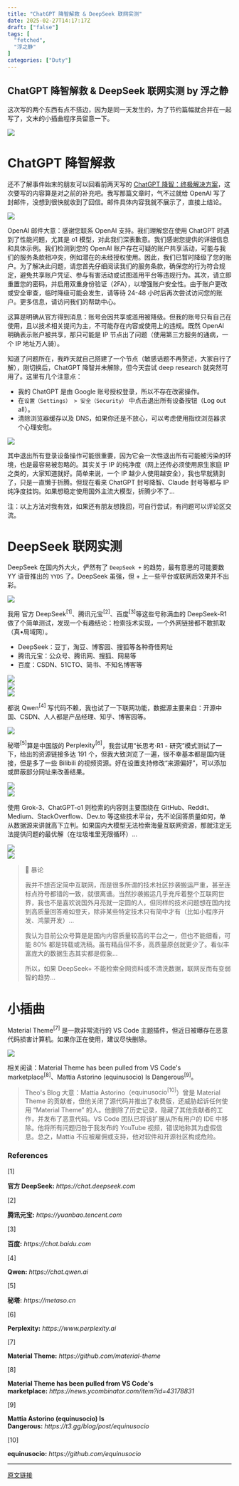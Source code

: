 ```yaml
---
title: "ChatGPT 降智解救 & DeepSeek 联网实测"
date: 2025-02-27T14:17:17Z
draft: ["false"]
tags: [
  "fetched",
  "浮之静"
]
categories: ["Duty"]
---
```

ChatGPT 降智解救 & DeepSeek 联网实测 by 浮之静
------
<div><p><span leaf="">这次写的两个东西有点不搭边，因为是同一天发生的，为了节约篇幅就合并在一起写了，文末的小插曲程序员留意一下。</span></p><section nodeleaf=""><img data-backh="299" data-backw="578" data-imgfileid="100005972" data-ratio="0.5175925925925926" data-s="300,640" data-src="https://mmbiz.qpic.cn/mmbiz_png/90Kxd0FAJJddwtKpTrrnxDZo7WtTJPiaQx95s3s21fVvAibSVhbokHSReV8BRX3o5IwsNx256nG1pKJ5vtLQHhibA/640?wx_fmt=png&amp;from=appmsg" data-type="png" data-w="1080" type="block" src="https://mmbiz.qpic.cn/mmbiz_png/90Kxd0FAJJddwtKpTrrnxDZo7WtTJPiaQx95s3s21fVvAibSVhbokHSReV8BRX3o5IwsNx256nG1pKJ5vtLQHhibA/640?wx_fmt=png&amp;from=appmsg"></section><h1><span><span leaf="">ChatGPT 降智解救</span></span></h1><p><span leaf="">还不了解事件始末的朋友可以回看前两天写的 <a href="https://mp.weixin.qq.com/s?__biz=MzIzNjE2NTI3NQ==&amp;mid=2247489615&amp;idx=1&amp;sn=978c92b47f268974b540b0511959e050&amp;scene=21#wechat_redirect" textvalue="ChatGPT 降智：终极解决方案" data-itemshowtype="0" target="_blank" linktype="text" data-linktype="2"><span textstyle="">ChatGPT 降智：终极解决方案</span></a>，这次要写的内容算是对之前的补充吧。我写那篇文章时，气不过就给 OpenAI 写了封邮件，没想到很快就收到了回信。邮件具体内容我就不展示了，直接上结论。</span></p><section nodeleaf=""><img data-backh="348" data-backw="578" data-imgfileid="100005973" data-ratio="0.6018518518518519" data-s="300,640" data-src="https://mmbiz.qpic.cn/mmbiz_png/90Kxd0FAJJddwtKpTrrnxDZo7WtTJPiaQGj4ygT8icoTuLmujlNdKrZuw6NTJg1jibvbrBfOGI9UDlTNTibicptuBiaA/640?wx_fmt=png&amp;from=appmsg" data-type="png" data-w="1080" type="block" src="https://mmbiz.qpic.cn/mmbiz_png/90Kxd0FAJJddwtKpTrrnxDZo7WtTJPiaQGj4ygT8icoTuLmujlNdKrZuw6NTJg1jibvbrBfOGI9UDlTNTibicptuBiaA/640?wx_fmt=png&amp;from=appmsg"></section><section><p><span leaf="">OpenAI 邮件大意：感谢您联系 OpenAI 支持。我们理解您在使用 ChatGPT 时遇到了性能问题，尤其是 o1 模型，对此我们深表歉意。我们感谢您提供的详细信息和具体示例。我们检测到您的 OpenAI 账户存在可疑的账户共享活动，可能与我们的服务条款相冲突，例如潜在的未经授权使用。因此，我们已暂时降级了您的账户。为了解决此问题，请您首先仔细阅读我们的服务条款，确保您的行为符合规定，避免共享账户凭证、参与有害活动或试图滥用平台等违规行为。其次，请立即重置您的密码，并启用双重身份验证（2FA），以增强账户安全性。由于账户更改或安全审查，临时降级可能会发生，请等待 24-48 小时后再次尝试访问您的账户。更多信息，请访问我们的帮助中心。</span></p></section><p><span leaf="">这算是明确从官方得到消息：账号会因共享或滥用被降级。但我的账号只有自己在使用，且以技术相关提问为主，不可能存在内容或使用上的违规。既然 OpenAI 明确表示账户被共享，那只可能是 IP 节点出了问题（使用第三方服务的通病，一个 IP 地址万人骑）。</span></p><p><span leaf="">知道了问题所在，我昨天就自己搭建了一个节点（敏感话题不再赘述，大家自行了解），刚切换后，ChatGPT 降智并未解除，但今天尝试 deep research 就突然可用了。这里有几个注意点：</span></p><ul><li><section><span leaf="">我的 ChatGPT 是由 Google 账号授权登录，所以不存在改密操作。</span></section></li><li><section><span leaf="">在</span><code><span leaf="">设置（Settings） &gt; 安全（Security）</span></code><span leaf=""> 中点击退出所有设备按钮（Log out all）。</span></section></li><li><section><span leaf="">清除浏览器缓存以及 DNS，如果你还是不放心，可以考虑使用指纹浏览器求个心理安慰。</span></section></li></ul><section nodeleaf=""><img data-backh="382" data-backw="578" data-imgfileid="100005974" data-ratio="0.6620370370370371" data-s="300,640" data-src="https://mmbiz.qpic.cn/mmbiz_png/90Kxd0FAJJddwtKpTrrnxDZo7WtTJPiaQxDpjO5dvcoqUFz2aZofYth9miaBicicLID1nxCc2VyGMrYgLVtE8k4VAA/640?wx_fmt=png&amp;from=appmsg" data-type="png" data-w="1080" type="block" src="https://mmbiz.qpic.cn/mmbiz_png/90Kxd0FAJJddwtKpTrrnxDZo7WtTJPiaQxDpjO5dvcoqUFz2aZofYth9miaBicicLID1nxCc2VyGMrYgLVtE8k4VAA/640?wx_fmt=png&amp;from=appmsg"></section><p><span leaf="">其中退出所有登录设备操作可能很重要，因为它会一次性退出所有可能被污染的环境，也是最容易被忽略的。其实关于 IP 的纯净度（网上还传必须使用原生家庭 IP 之类的，大家知道就好。简单来说，一个 IP 越少人使用越安全），我也早就猜到了，只是一直懒于折腾。但现在看来 ChatGPT 封号降智、Claude 封号等都与 IP 纯净度挂钩。如果想稳定使用国外主流大模型，折腾少不了...</span></p><p><span leaf=""><span textstyle="">注：以上方法对我有效，如果还有朋友想挽回，可自行尝试，有问题可以评论区交流。</span></span></p><h1><span><span leaf="">DeepSeek 联网实测</span></span></h1><p><span leaf="">DeepSeek 在国内外大火，俨然有了 </span><code><span leaf="">DeepSeek +</span></code><span leaf=""> 的趋势，最有意思的可能要数 YY 语音推出的 </span><code><span leaf="">YYDS</span></code><span leaf=""> 了。DeepSeek 虽强，但 + 上一些平台或联网后效果并不出彩。</span></p><section nodeleaf=""><img data-backh="299" data-backw="578" data-imgfileid="100005975" data-ratio="0.5175925925925926" data-s="300,640" data-src="https://mmbiz.qpic.cn/mmbiz_png/90Kxd0FAJJddwtKpTrrnxDZo7WtTJPiaQIlG1WQs8js0ibzU31pNxibuveB71PLibAlNSDIwZhJVMUL3qdC5spiabzg/640?wx_fmt=png&amp;from=appmsg" data-type="png" data-w="1080" type="block" src="https://mmbiz.qpic.cn/mmbiz_png/90Kxd0FAJJddwtKpTrrnxDZo7WtTJPiaQIlG1WQs8js0ibzU31pNxibuveB71PLibAlNSDIwZhJVMUL3qdC5spiabzg/640?wx_fmt=png&amp;from=appmsg"></section><p><span leaf="">我用 </span><span><span leaf="">官方 DeepSeek</span><sup><span leaf="">[1]</span></sup></span><span leaf="">、</span><span><span leaf="">腾讯元宝</span><sup><span leaf="">[2]</span></sup></span><span leaf="">、</span><span><span leaf="">百度</span><sup><span leaf="">[3]</span></sup></span><span leaf="">等这些号称满血的 DeepSeek-R1 做了个简单测试，发现一个有趣结论：检索技术实现，一个外网链接都不敢抓取（真•局域网）。</span></p><ul><li><section><span leaf="">DeepSeek：豆丁，淘豆、博客园、搜狐等各种奇怪网址</span></section></li><li><section><span leaf="">腾讯元宝：公众号、腾讯网、搜狐、网易等</span></section></li><li><section><span leaf="">百度：CSDN、51CTO、简书、不知名博客等</span></section></li></ul><section nodeleaf=""><img data-backh="351" data-backw="578" data-imgfileid="100005976" data-ratio="0.6074074074074074" data-s="300,640" data-src="https://mmbiz.qpic.cn/mmbiz_png/90Kxd0FAJJddwtKpTrrnxDZo7WtTJPiaQS3u8HFhI4NHCFZrCSK6X6u43aeBFrUkjqYSgtyOymNcibWV2vHGqVOw/640?wx_fmt=png&amp;from=appmsg" data-type="png" data-w="1080" type="block" src="https://mmbiz.qpic.cn/mmbiz_png/90Kxd0FAJJddwtKpTrrnxDZo7WtTJPiaQS3u8HFhI4NHCFZrCSK6X6u43aeBFrUkjqYSgtyOymNcibWV2vHGqVOw/640?wx_fmt=png&amp;from=appmsg"></section><section nodeleaf=""><img data-backh="352" data-backw="578" data-imgfileid="100005978" data-ratio="0.6083333333333333" data-s="300,640" data-src="https://mmbiz.qpic.cn/mmbiz_png/90Kxd0FAJJddwtKpTrrnxDZo7WtTJPiaQEuSktl6icXMPjicHgrhupHoBlc6FbgWpZoThDTOvHnaNZ3kua5QthHjQ/640?wx_fmt=png&amp;from=appmsg" data-type="png" data-w="1080" type="block" src="https://mmbiz.qpic.cn/mmbiz_png/90Kxd0FAJJddwtKpTrrnxDZo7WtTJPiaQEuSktl6icXMPjicHgrhupHoBlc6FbgWpZoThDTOvHnaNZ3kua5QthHjQ/640?wx_fmt=png&amp;from=appmsg"></section><section nodeleaf=""><img data-backh="352" data-backw="578" data-imgfileid="100005977" data-ratio="0.6083333333333333" data-s="300,640" data-src="https://mmbiz.qpic.cn/mmbiz_png/90Kxd0FAJJddwtKpTrrnxDZo7WtTJPiaQXZDEYU0P0AhricV9qicia9yNibNiciaic1kdVTic4zgER4pNlCfVYbKUpIHesA/640?wx_fmt=png&amp;from=appmsg" data-type="png" data-w="1080" type="block" src="https://mmbiz.qpic.cn/mmbiz_png/90Kxd0FAJJddwtKpTrrnxDZo7WtTJPiaQXZDEYU0P0AhricV9qicia9yNibNiciaic1kdVTic4zgER4pNlCfVYbKUpIHesA/640?wx_fmt=png&amp;from=appmsg"></section><p><span leaf="">都说 </span><span><span leaf="">Qwen</span><sup><span leaf="">[4]</span></sup></span><span leaf=""> 写代码不赖，我也试了一下联网功能，数据源主要来自：开源中国、CSDN、人人都是产品经理、知乎、博客园等。</span></p><section nodeleaf=""><img data-backh="352" data-backw="578" data-imgfileid="100005979" data-ratio="0.6083333333333333" data-s="300,640" data-src="https://mmbiz.qpic.cn/mmbiz_png/90Kxd0FAJJddwtKpTrrnxDZo7WtTJPiaQ0siawrtecRSmP3hgy5mB5KQvf39GMMaMMCDXWQdLfM7fv6nAibMFHO0w/640?wx_fmt=png&amp;from=appmsg" data-type="png" data-w="1080" type="block" src="https://mmbiz.qpic.cn/mmbiz_png/90Kxd0FAJJddwtKpTrrnxDZo7WtTJPiaQ0siawrtecRSmP3hgy5mB5KQvf39GMMaMMCDXWQdLfM7fv6nAibMFHO0w/640?wx_fmt=png&amp;from=appmsg"></section><p><span><span leaf="">秘塔</span><sup><span leaf="">[5]</span></sup></span><span leaf="">算是中国版的 </span><span><span leaf="">Perplexity</span><sup><span leaf="">[6]</span></sup></span><span leaf="">，我尝试用“长思考·R1 - 研究”模式测试了一下，给出的资源链接多达 191 个，但我大致浏览了一遍，很不幸基本都是国内链接，但是多了一些 Bilibili 的视频资源。好在设置支持修改“来源偏好”，可以添加或屏蔽部分网址来改善结果。</span></p><section nodeleaf=""><img data-backh="351" data-backw="578" data-imgfileid="100005980" data-ratio="0.6074074074074074" data-s="300,640" data-src="https://mmbiz.qpic.cn/mmbiz_png/90Kxd0FAJJddwtKpTrrnxDZo7WtTJPiaQZDuEHtTLMrDay5ETX7ISEtZ45OhUoAgW9tQ1pn9kCBFY59NCBgKJiaQ/640?wx_fmt=png&amp;from=appmsg" data-type="png" data-w="1080" type="block" src="https://mmbiz.qpic.cn/mmbiz_png/90Kxd0FAJJddwtKpTrrnxDZo7WtTJPiaQZDuEHtTLMrDay5ETX7ISEtZ45OhUoAgW9tQ1pn9kCBFY59NCBgKJiaQ/640?wx_fmt=png&amp;from=appmsg"></section><section nodeleaf=""><img data-backh="352" data-backw="578" data-imgfileid="100005981" data-ratio="0.6083333333333333" data-s="300,640" data-src="https://mmbiz.qpic.cn/mmbiz_png/90Kxd0FAJJddwtKpTrrnxDZo7WtTJPiaQQOfYrPY0RUhtuL0f29icJdQPRiccqN9OUWl1qzgxzgSQSsTLCQwWE61g/640?wx_fmt=png&amp;from=appmsg" data-type="png" data-w="1080" type="block" src="https://mmbiz.qpic.cn/mmbiz_png/90Kxd0FAJJddwtKpTrrnxDZo7WtTJPiaQQOfYrPY0RUhtuL0f29icJdQPRiccqN9OUWl1qzgxzgSQSsTLCQwWE61g/640?wx_fmt=png&amp;from=appmsg"></section><p><span leaf="">使用 Grok-3、ChatGPT-o1 则检索的内容则主要围绕在 GitHub、Reddit、Medium、StackOverflow、Dev.to 等这些技术平台，先不论回答质量如何，单从数据源来讲就高下立判。如果国内大模型无法检索海量互联网资源，那就注定无法提供问题的最优解（在垃圾堆里无限循环）...</span></p><section nodeleaf=""><img data-backh="351" data-backw="578" data-imgfileid="100005982" data-ratio="0.6074074074074074" data-s="300,640" data-src="https://mmbiz.qpic.cn/mmbiz_png/90Kxd0FAJJddwtKpTrrnxDZo7WtTJPiaQfzWBvib09AWY8BtbBj1pbswBicmuQUN0TwMIA3dIpcr8C3LezSAg0IFw/640?wx_fmt=png&amp;from=appmsg" data-type="png" data-w="1080" type="block" src="https://mmbiz.qpic.cn/mmbiz_png/90Kxd0FAJJddwtKpTrrnxDZo7WtTJPiaQfzWBvib09AWY8BtbBj1pbswBicmuQUN0TwMIA3dIpcr8C3LezSAg0IFw/640?wx_fmt=png&amp;from=appmsg"></section><section nodeleaf=""><img data-backh="391" data-backw="578" data-imgfileid="100005983" data-ratio="0.6768518518518518" data-s="300,640" data-src="https://mmbiz.qpic.cn/mmbiz_png/90Kxd0FAJJddwtKpTrrnxDZo7WtTJPiaQsXia4hRNk37wnh4UWic9UNDrDia3NsszpfjAxnZahNCOibIU2NyR1jaM9g/640?wx_fmt=png&amp;from=appmsg" data-type="png" data-w="1080" type="block" src="https://mmbiz.qpic.cn/mmbiz_png/90Kxd0FAJJddwtKpTrrnxDZo7WtTJPiaQsXia4hRNk37wnh4UWic9UNDrDia3NsszpfjAxnZahNCOibIU2NyR1jaM9g/640?wx_fmt=png&amp;from=appmsg"></section><blockquote><span><span leaf="">📌 暴论</span></span><span><p><span leaf="">我并不想否定简中互联网，而是很多所谓的技术社区抄袭搬运严重，甚至连标点符号都错的一致，就很离谱。当然抄袭搬运几乎充斥着整个互联网世界，我也不是喜欢说国外月亮就一定圆的人，但同样的技术问题想在国内找到高质量回答难如登天，除非某些特定技术只有简中才有（比如小程序开发、鸿蒙开发）...</span></p><p><span leaf="">我认为目前公众号算是是国内内容质量较高的平台之一，但也不能细看，可能 80% 都是转载或洗稿。虽有精品但不多，高质量原创就更少了。看似丰富庞大的数据生态其实都是假象...</span></p><p><span leaf="">所以，如果 DeepSeek+ 不能检索全网资料或不清洗数据，联网反而有变弱智的趋势...</span></p></span></blockquote><h1><span><span leaf="">小插曲</span></span></h1><p><span><span leaf="">Material Theme</span><sup><span leaf="">[7]</span></sup></span><span leaf=""> 是一款非常流行的 VS Code 主题插件，但近日被曝存在恶意代码损害计算机。如果你正在使用，建议尽快删除。</span></p><section nodeleaf=""><img data-backh="365" data-backw="578" data-imgfileid="100005984" data-ratio="0.6324074074074074" data-s="300,640" data-src="https://mmbiz.qpic.cn/mmbiz_png/90Kxd0FAJJddwtKpTrrnxDZo7WtTJPiaQWLbMiaCnBnSNaEicVUt02ulD7uMqYgFmTtrDLjjgia8sGjPf75GO6MrLA/640?wx_fmt=png&amp;from=appmsg" data-type="png" data-w="1080" type="block" src="https://mmbiz.qpic.cn/mmbiz_png/90Kxd0FAJJddwtKpTrrnxDZo7WtTJPiaQWLbMiaCnBnSNaEicVUt02ulD7uMqYgFmTtrDLjjgia8sGjPf75GO6MrLA/640?wx_fmt=png&amp;from=appmsg"></section><p><span leaf="">相关阅读：</span><span><span leaf="">Material Theme has been pulled from VS Code's marketplace</span><sup><span leaf="">[8]</span></sup></span><span leaf="">、</span><span><span leaf="">Mattia Astorino (equinusocio) Is Dangerous</span><sup><span leaf="">[9]</span></sup></span><span leaf="">。</span></p><blockquote><p><span leaf="">Theo's Blog 大意：Mattia Astorino（</span><span><span leaf="">equinusocio</span><sup><span leaf="">[10]</span></sup></span><span leaf="">）曾是 Material Theme 的贡献者，但他关闭了源代码并推出了收费版，还威胁起诉任何使用 “Material Theme” 的人。他删除了历史记录，隐藏了其他贡献者的工作，并发布了恶意代码。VS Code 团队已将该扩展从所有用户的 IDE 中移除。他将所有问题归咎于我发布的 YouTube 视频，错误地称其为虚假信息。总之，Mattia 不应被雇佣或支持，他对软件和开源社区构成危险。</span></p></blockquote><h3><span leaf="">References</span></h3><section><span><span><span leaf="">[1]</span></span><p><strong><span leaf="">官方 DeepSeek:</span></strong><span leaf=""> </span><em><span leaf="">https://chat.deepseek.com</span></em></p></span><span><span><span leaf="">[2]</span></span><p><strong><span leaf="">腾讯元宝:</span></strong><span leaf=""> </span><em><span leaf="">https://yuanbao.tencent.com</span></em></p></span><span><span><span leaf="">[3]</span></span><p><strong><span leaf="">百度:</span></strong><span leaf=""> </span><em><span leaf="">https://chat.baidu.com</span></em></p></span><span><span><span leaf="">[4]</span></span><p><strong><span leaf="">Qwen:</span></strong><span leaf=""> </span><em><span leaf="">https://chat.qwen.ai</span></em></p></span><span><span><span leaf="">[5]</span></span><p><strong><span leaf="">秘塔:</span></strong><span leaf=""> </span><em><span leaf="">https://metaso.cn</span></em></p></span><span><span><span leaf="">[6]</span></span><p><strong><span leaf="">Perplexity:</span></strong><span leaf=""> </span><em><span leaf="">https://www.perplexity.ai</span></em></p></span><span><span><span leaf="">[7]</span></span><p><strong><span leaf="">Material Theme:</span></strong><span leaf=""> </span><em><span leaf="">https://github.com/material-theme</span></em></p></span><span><span><span leaf="">[8]</span></span><p><strong><span leaf="">Material Theme has been pulled from VS Code's marketplace:</span></strong><span leaf=""> </span><em><span leaf="">https://news.ycombinator.com/item?id=43178831</span></em></p></span><span><span><span leaf="">[9]</span></span><p><strong><span leaf="">Mattia Astorino (equinusocio) Is Dangerous:</span></strong><span leaf=""> </span><em><span leaf="">https://t3.gg/blog/post/equinusocio</span></em></p></span><span><span><span leaf="">[10]</span></span><p><strong><span leaf="">equinusocio:</span></strong><span leaf=""> </span><em><span leaf="">https://github.com/equinusocio</span></em></p></span></section><p><mp-style-type data-value="3"></mp-style-type></p></div>  
<hr>
<a href="https://mp.weixin.qq.com/s/Vb65DPpBS7HvJ2XMg4an0A",target="_blank" rel="noopener noreferrer">原文链接</a>
